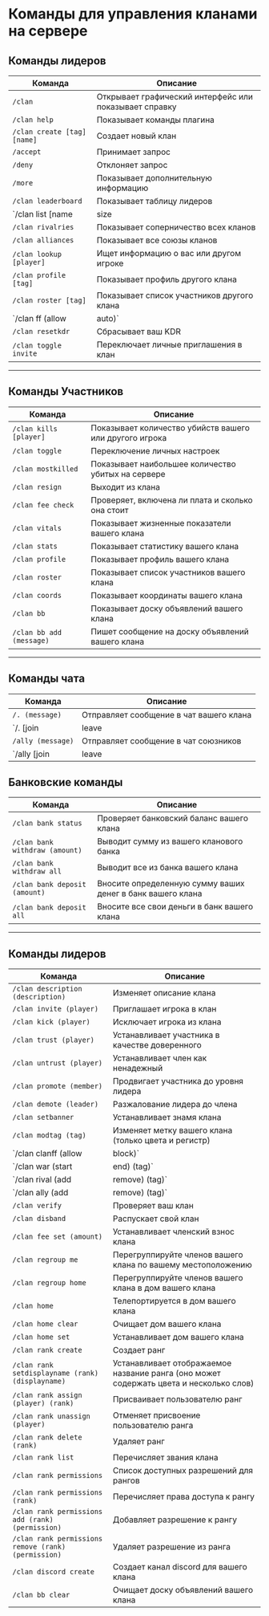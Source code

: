 # Команды для управления кланами на сервере

## Команды лидеров

| Команда                        | Описание                                      |
|---------------------------------|-----------------------------------------------|
| `/clan`                         | Открывает графический интерфейс или показывает справку |
| `/clan help`                    | Показывает команды плагина                   |
| `/clan create [tag] [name]`     | Создает новый клан                           |
| `/accept`                       | Принимает запрос                             |
| `/deny`                         | Отклоняет запрос                             |
| `/more`                         | Показывает дополнительную информацию         |
| `/clan leaderboard`             | Показывает таблицу лидеров                    |
| `/clan list [name|size|kdr|founded|active] [asc|desc]` | Список всех кланов                         |
| `/clan rivalries`               | Показывает соперничество всех кланов         |
| `/clan alliances`               | Показывает все союзы кланов                  |
| `/clan lookup [player]`         | Ищет информацию о вас или другом игроке      |
| `/clan profile [tag]`           | Показывает профиль другого клана             |
| `/clan roster [tag]`            | Показывает список участников другого клана   |
| `/clan ff (allow|auto)`         | Включает личный дружественный огонь          |
| `/clan resetkdr`                | Сбрасывает ваш KDR                           |
| `/clan toggle invite`           | Переключает личные приглашения в клан        |

---

## Команды Участников

| Команда                        | Описание                                      |
|---------------------------------|-----------------------------------------------|
| `/clan kills [player]`          | Показывает количество убийств вашего или другого игрока |
| `/clan toggle`                  | Переключение личных настроек                  |
| `/clan mostkilled`              | Показывает наибольшее количество убитых на сервере |
| `/clan resign`                  | Выходит из клана                             |
| `/clan fee check`               | Проверяет, включена ли плата и сколько она стоит |
| `/clan vitals`                  | Показывает жизненные показатели вашего клана |
| `/clan stats`                   | Показывает статистику вашего клана           |
| `/clan profile`                 | Показывает профиль вашего клана              |
| `/clan roster`                  | Показывает список участников вашего клана    |
| `/clan coords`                  | Показывает координаты вашего клана           |
| `/clan bb`                      | Показывает доску объявлений вашего клана     |
| `/clan bb add (message)`        | Пишет сообщение на доску объявлений вашего клана |

---

## Команды чата

| Команда                        | Описание                                      |
|---------------------------------|-----------------------------------------------|
| `/. (message)`                  | Отправляет сообщение в чат вашего клана      |
| `/. [join|leave|mute]`          | Присоединяется / покидает / отключает чат вашего клана |
| `/ally (message)`               | Отправляет сообщение в чат союзников         |
| `/ally [join|leave|mute]`       | Присоединяется / покидает / отключает чат союзников |

## Банковские команды

| Команда                           | Описание                                          |
|------------------------------------|---------------------------------------------------|
| `/clan bank status`                | Проверяет банковский баланс вашего клана          |
| `/clan bank withdraw (amount)`     | Выводит сумму из вашего кланового банка          |
| `/clan bank withdraw all`          | Выводит все из банка вашего клана                 |
| `/clan bank deposit (amount)`      | Вносите определенную сумму ваших денег в банк вашего клана |
| `/clan bank deposit all`           | Вносите все свои деньги в банк вашего клана      |

---

## Команды лидеров

| Команда                          | Описание                                           |
|-----------------------------------|----------------------------------------------------|
| `/clan description (description)` | Изменяет описание клана                            |
| `/clan invite (player)`           | Приглашает игрока в клан                          |
| `/clan kick (player)`             | Исключает игрока из клана                          |
| `/clan trust (player)`            | Устанавливает участника в качестве доверенного    |
| `/clan untrust (player)`          | Устанавливает член как ненадежный                 |
| `/clan promote (member)`          | Продвигает участника до уровня лидера             |
| `/clan demote (leader)`           | Разжалование лидера до члена                      |
| `/clan setbanner`                 | Устанавливает знамя клана                         |
| `/clan modtag (tag)`              | Изменяет метку вашего клана (только цвета и регистр) |
| `/clan clanff (allow|block)`      | Включает дружественный огонь клана                |
| `/clan war (start|end) (tag)`     | Начинает или заканчивает войну                    |
| `/clan rival (add|remove) (tag)`  | Добавляет или удаляет конкурента                  |
| `/clan ally (add|remove) (tag)`   | Добавляет или удаляет союзника                    |
| `/clan verify`                    | Проверяет ваш клан                                |
| `/clan disband`                   | Распускает свой клан                              |
| `/clan fee set (amount)`          | Устанавливает членский взнос клана                |
| `/clan regroup me`                | Перегруппируйте членов вашего клана по вашему местоположению |
| `/clan regroup home`              | Перегруппируйте членов вашего клана в дом вашего клана |
| `/clan home`                      | Телепортируется в дом вашего клана               |
| `/clan home clear`                | Очищает дом вашего клана                          |
| `/clan home set`                  | Устанавливает дом вашего клана                   |
| `/clan rank create`               | Создает ранг                                     |
| `/clan rank setdisplayname (rank) (displayname)` | Устанавливает отображаемое название ранга (оно может содержать цвета и несколько слов) |
| `/clan rank assign (player) (rank)` | Присваивает пользователю ранг                   |
| `/clan rank unassign (player)`    | Отменяет присвоение пользователю ранга            |
| `/clan rank delete (rank)`        | Удаляет ранг                                     |
| `/clan rank list`                 | Перечисляет звания клана                         |
| `/clan rank permissions`          | Список доступных разрешений для рангов           |
| `/clan rank permissions (rank)`   | Перечисляет права доступа к рангу                |
| `/clan rank permissions add (rank) (permission)` | Добавляет разрешение к рангу              |
| `/clan rank permissions remove (rank) (permission)` | Удаляет разрешение из ранга              |
| `/clan discord create`            | Создает канал discord для вашего клана           |
| `/clan bb clear`                  | Очищает доску объявлений вашего клана            |